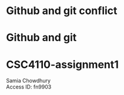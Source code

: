 
# Github and git conflict

# Github and git

# CSC4110-assignment1
Samia Chowdhury <br />
Access ID: fn9903
